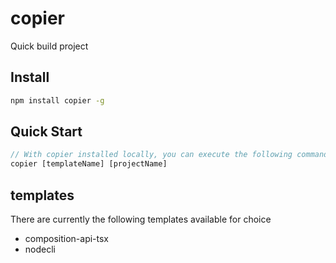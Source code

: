 # copier

Quick build project

## Install

```bash
npm install copier -g
```

## Quick Start

```js
// With copier installed locally, you can execute the following commands
copier [templateName] [projectName]
```

## templates

There are currently the following templates available for choice
- composition-api-tsx
- nodecli

